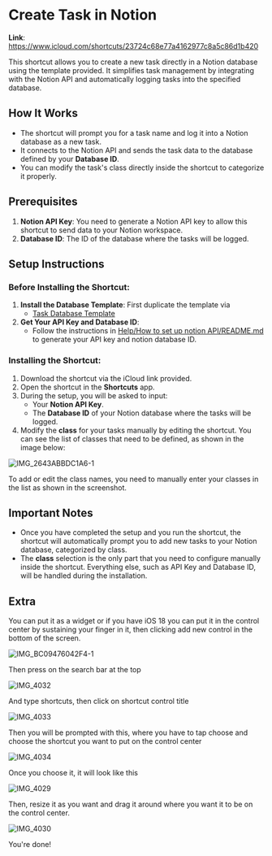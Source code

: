 # Create Task in Notion

**Link**: https://www.icloud.com/shortcuts/23724c68e77a4162977c8a5c86d1b420

This shortcut allows you to create a new task directly in a Notion database using the template provided. It simplifies task management by integrating with the Notion API and automatically logging tasks into the specified database.

## How It Works

- The shortcut will prompt you for a task name and log it into a Notion database as a new task.
- It connects to the Notion API and sends the task data to the database defined by your **Database ID**.
- You can modify the task's class directly inside the shortcut to categorize it properly.

## Prerequisites

1. **Notion API Key**: You need to generate a Notion API key to allow this shortcut to send data to your Notion workspace.
2. **Database ID**: The ID of the database where the tasks will be logged.


## Setup Instructions

### Before Installing the Shortcut:

1. **Install the Database Template**: First duplicate the template via
     - [Task Database Template](https://lyrical-surprise-739.notion.site/11d07d2edf358001b565fceb52871546?v=11d07d2edf358110a280000cd7b1c2c2&pvs=4) 
2. **Get Your API Key and Database ID**:
   - Follow the instructions in [Help/How to set up notion API/README.md](https://github.com/jjdiazo1/iOShortcuts/tree/33d7ac06377a56fc4c6d9c18cf0ee99ee1dd6bb7/_Help/How%20to%20set%20up%20notion%20API) to generate your API key and notion database ID.

### Installing the Shortcut:

1. Download the shortcut via the iCloud link provided.
2. Open the shortcut in the **Shortcuts** app.
3. During the setup, you will be asked to input:
   - Your **Notion API Key**.
   - The **Database ID** of your Notion database where the tasks will be logged.
4. Modify the **class** for your tasks manually by editing the shortcut. You can see the list of classes that need to be defined, as shown in the image below:

![IMG_2643ABBDC1A6-1](https://github.com/user-attachments/assets/7fe507da-686e-413f-b0e8-556758ffa3e7)

To add or edit the class names, you need to manually enter your classes in the list as shown in the screenshot.

## Important Notes

- Once you have completed the setup and you run the shortcut, the shortcut will automatically prompt you to add new tasks to your Notion database, categorized by class.
- The **class** selection is the only part that you need to configure manually inside the shortcut. Everything else, such as API Key and Database ID, will be handled during the installation.

## Extra

You can put it as a widget or if you have iOS 18 you can put it in the control center by sustaining your finger in it, then clicking add new control in the bottom of the screen.

![IMG_BC09476042F4-1](https://github.com/user-attachments/assets/cfa10831-8644-4ada-97c6-31a920815f0c)

Then press on the search bar at the top

![IMG_4032](https://github.com/user-attachments/assets/a82ca2db-53d1-48f6-94fe-d8bd4d4c9c5a)

And type shortcuts, then click on shortcut control title

![IMG_4033](https://github.com/user-attachments/assets/abd4cdbc-e5b6-4730-b386-b7b3733f0aba)

Then you will be prompted with this, where you have to tap choose and choose the shortcut you want to put on the control center

![IMG_4034](https://github.com/user-attachments/assets/44f17010-c3e9-402e-a3e0-59201ecf8a21)

Once you choose it, it will look like this

![IMG_4029](https://github.com/user-attachments/assets/b5d2a013-dee4-426e-8222-a51141257f8b)

Then, resize it as you want and drag it around where you want it to be on the control center. 

![IMG_4030](https://github.com/user-attachments/assets/14ec2c44-1215-44cc-9121-d3f788b3eedc)

You're done!
